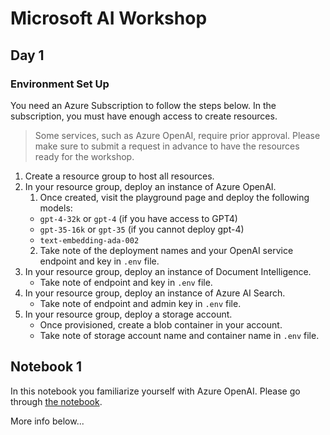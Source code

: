 # Microsoft AI Workshop

## Day 1

### Environment Set Up

You need an Azure Subscription to follow the steps below.
In the subscription, you must have enough access to create resources.

> Some services, such as Azure OpenAI, require prior approval. Please make sure to submit a request in advance to have the resources ready for the workshop.

1. Create a resource group to host all resources.
2. In your resource group, deploy an instance of Azure OpenAI. 
    1. Once created, visit the playground page and deploy the following models:
    - `gpt-4-32k` or `gpt-4` (if you have access to GPT4)
    - `gpt-35-16k` or `gpt-35` (if you cannot deploy gpt-4)
    - `text-embedding-ada-002`
    2. Take note of the deployment names and your OpenAI service endpoint and key in `.env` file.
3. In your resource group, deploy an instance of Document Intelligence.
    - Take note of endpoint and key in `.env` file.
4. In your resource group, deploy an instance of Azure AI Search.
    - Take note of endpoint and admin key in `.env` file.
5. In your resource group, deploy a storage account.
    - Once provisioned, create a blob container in your account.
    - Take note of storage account name and container name in `.env` file.

## Notebook 1
In this notebook you familiarize yourself with Azure OpenAI.
Please go through [the notebook](./101-deep-dive-openai.ipynb).

More info below...